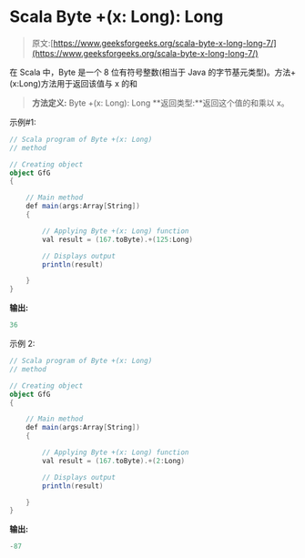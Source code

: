 # Scala Byte +(x: Long): Long

> 原文:[https://www.geeksforgeeks.org/scala-byte-x-long-long-7/](https://www.geeksforgeeks.org/scala-byte-x-long-long-7/)

在 Scala 中，Byte 是一个 8 位有符号整数(相当于 Java 的字节基元类型)。方法+(x:Long)方法用于返回该值与 x 的和

> **方法定义:** Byte +(x: Long): Long
> **返回类型:**返回这个值的和乘以 x。

示例#1:

```scala
// Scala program of Byte +(x: Long)
// method 

// Creating object 
object GfG 
{ 

    // Main method 
    def main(args:Array[String]) 
    { 

        // Applying Byte +(x: Long) function 
        val result = (167.toByte).+(125:Long) 

        // Displays output 
        println(result) 

    } 
} 
```

**输出:**

```scala
36
```

示例 2:

```scala
// Scala program of Byte +(x: Long)
// method 

// Creating object 
object GfG 
{ 

    // Main method 
    def main(args:Array[String]) 
    { 

        // Applying Byte +(x: Long) function 
        val result = (167.toByte).+(2:Long) 

        // Displays output 
        println(result) 

    } 
} 
```

**输出:**

```scala
-87
```